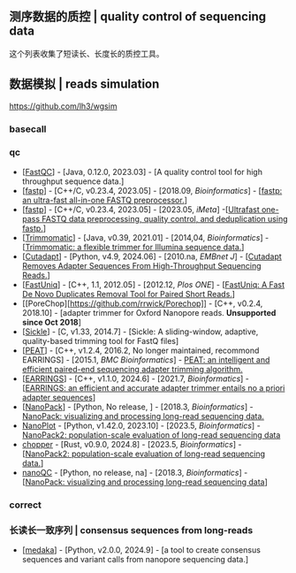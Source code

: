 ## 测序数据的质控 | quality control of sequencing data

这个列表收集了短读长、长度长的质控工具。

## 数据模拟 | reads simulation
https://github.com/lh3/wgsim

### basecall

### qc
- [[FastQC](https://www.bioinformatics.babraham.ac.uk/projects/fastqc/)] - [Java, 0.12.0, 2023.03] - [A quality control tool for high throughput sequence data.]
- [[fastp](https://github.com/OpenGene/fastp)] - [C++/C, v0.23.4, 2023.05] - [2018.09, _Bioinformatics_] - [[fastp: an ultra-fast all-in-one FASTQ preprocessor.](https://doi.org/10.1093/bioinformatics/bty560)]
- [[fastp](https://github.com/OpenGene/fastp)] - [C++/C, v0.23.4, 2023.05] - [2023.05, _iMeta_] -[[Ultrafast one-pass FASTQ data preprocessing, quality control, and deduplication using fastp.](https://doi.org/10.1002/imt2.107)]
- [[Trimmomatic](https://github.com/usadellab/Trimmomatic)] - [Java, v0.39, 2021.01] - [2014,04, _Bioinformatics_] - [[Trimmomatic: a flexible trimmer for Illumina sequence data.](https://doi.org/10.1093/bioinformatics/btu170)]
- [[Cutadapt](https://github.com/marcelm/cutadapt)] - [Python, v4.9, 2024.06] - [2010.na, _EMBnet J_] - [[Cutadapt Removes Adapter Sequences From High-Throughput Sequencing Reads.](https://doi.org/10.14806/ej.17.1.200)]
- [[FastUniq](https://sourceforge.net/projects/fastuniq/files/)] - [C++, 1.1, 2012.05] - [2012.12, _Plos ONE_] - [[FastUniq: A Fast De Novo Duplicates Removal Tool for Paired Short Reads.](https://doi.org/10.1371/journal.pone.0052249)]
- [[PoreChop][https://github.com/rrwick/Porechop]] - [C++, v0.2.4, 2018.10] - [adapter trimmer for Oxford Nanopore reads. **Unsupported since Oct 2018**]
- [[Sickle](https://github.com/najoshi/sickle)] - [C, v1.33, 2014.7] - [Sickle: A sliding-window, adaptive, quality-based trimming tool for FastQ files]
- [[PEAT](https://github.com/jhhung/PEAT)] - [C++, v1.2.4, 2016.2, No longer maintained, recommond EARRINGS] - [2015.1, _BMC Bioinformatics_] - [PEAT: an intelligent and efficient paired-end sequencing adapter trimming algorithm.](https://doi.org/10.1186/1471-2105-16-S1-S2)
- [[EARRINGS](https://github.com/jhhung/EARRINGS)] - [C++, v1.1.0, 2024.6] - [2021.7, _Bioinformatics_] - [[EARRINGS: an efficient and accurate adapter trimmer entails no a priori adapter sequences](https://doi.org/10.1093/bioinformatics/btab025)]
- [[NanoPack](https://github.com/wdecoster/nanopack)] - [Python, No release, ] - [2018.3, _Bioinformatics_] - [NanoPack: visualizing and processing long-read sequencing data.](https://doi.org/10.1093/bioinformatics/bty149)
- [NanoPlot](https://github.com/wdecoster/NanoPlot) - [Python, v1.42.0, 2023.10] - [2023.5, _Bioinformatics_] - [NanoPack2: population-scale evaluation of long-read sequencing data](https://doi.org/10.1093/bioinformatics/btad311)
- [chopper](https://github.com/wdecoster/chopper) - [Rust, v0.9.0, 2024.8] - [2023.5, _Bioinformatics_] - [[NanoPack2: population-scale evaluation of long-read sequencing data.](https://doi.org/10.1093/bioinformatics/btad311)]
- [nanoQC](https://github.com/wdecoster/nanoQC) - [Python, no release, na] - [2018.3, _Bioinformatics_] - [[NanoPack: visualizing and processing long-read sequencing data](https://doi.org/10.1093/bioinformatics/bty149)]

### correct

### 长读长一致序列 | consensus sequences from long-reads
- [[medaka](https://github.com/nanoporetech/medaka)] - [Python, v2.0.0, 2024.9] - [a tool to create consensus sequences and variant calls from nanopore sequencing data.]
